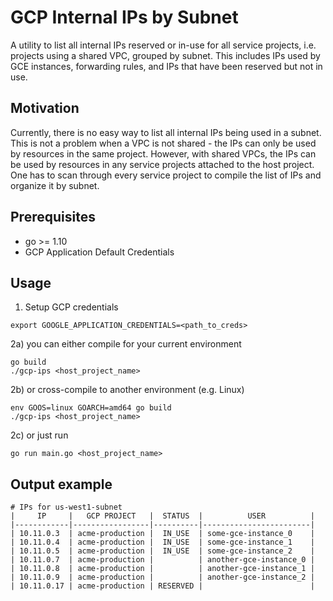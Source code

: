# GCP Internal IPs by Subnet

A utility to list all internal IPs reserved or in-use for all service projects,
i.e. projects using a shared VPC, grouped by subnet. This includes IPs used by
GCE instances, forwarding rules, and IPs that have been reserved but not in use.

## Motivation

Currently, there is no easy way to list all internal IPs being used in a subnet.
This is not a problem when a VPC is not shared - the IPs can only be used by
resources in the same project. However, with shared VPCs, the IPs can be used by
resources in any service projects attached to the host project. One has to scan
through every service project to compile the list of IPs and organize it by subnet.

## Prerequisites

* go >= 1.10
* GCP Application Default Credentials

## Usage

1) Setup GCP credentials
```
export GOOGLE_APPLICATION_CREDENTIALS=<path_to_creds>
```

2a) you can either compile for your current environment
```
go build
./gcp-ips <host_project_name>
```

2b) or cross-compile to another environment (e.g. Linux)
```
env GOOS=linux GOARCH=amd64 go build
./gcp-ips <host_project_name>
```

2c) or just run
```
go run main.go <host_project_name>
```

## Output example

```
# IPs for us-west1-subnet
|     IP     |   GCP PROJECT   |  STATUS  |          USER          |
|------------|-----------------|----------|------------------------|
| 10.11.0.3  | acme-production |  IN_USE  | some-gce-instance_0    |
| 10.11.0.4  | acme-production |  IN_USE  | some-gce-instance_1    |
| 10.11.0.5  | acme-production |  IN_USE  | some-gce-instance_2    |
| 10.11.0.7  | acme-production |          | another-gce-instance_0 |
| 10.11.0.8  | acme-production |          | another-gce-instance_1 |
| 10.11.0.9  | acme-production |          | another-gce-instance_2 |
| 10.11.0.17 | acme-production | RESERVED |                        |
```